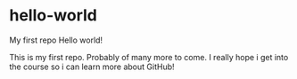 # hello-world
My first repo
Hello world! 

This is my first repo. Probably of many more to come. I really hope i get into the course so i can learn more about GitHub!
